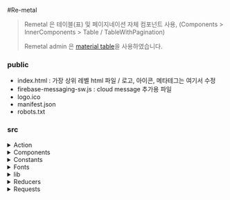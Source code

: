 #Re-metal

> Remetal 은 테이블(표) 및 페이지네이션 자체 컴포넌트 사용,
> (Components > InnerComponents > Table / TableWithPagination)
>
> Remetal admin 은 [material table](https://material-table.com)을 사용하였습니다.


### public
- index.html : 가장 상위 레벨 html 파일 / 로고, 아이콘, 메타테그는 여기서 수정
- firebase-messaging-sw.js : cloud message 추가용 파일
- logo.ico
- manifest.json
- robots.txt



### src
<details>
    <summary>
        Action
    </summary>

- index
- contract (계약 관련)
- data
- display
- help-center
- tempData
- user
- utils

</details>

<details>
    <summary>
        Components
    </summary>

- Alarm 
- FindId
- FindPassword
- FloatTable : 메인페이지 우측 거래내역 표시 테이블
- Footer
- Guide : 서비스 가이드, 가격가이드 페이지
- Header
- HelpCenter : 고객센터 3종
- InnerComponents : 버튼, 페이지 파이틀 등 반복 사용하는 작은 컴포넌트 모음
    > - TableWithPagination 
    >   * index : 기본 테이블+하단 페이지네이션 (리스트 10개씩 표시)
    >   * DealerListTableWithPagination : 회원정보 > 거래정회원 정보조회/변경 테이블 + 페이지네이션
    >   * PaymentPendingListTable : 결제대기리스트 테이블 + 페이지네이션

    > - Table : 서버에서 받은 데이터를 array 로 변경하여 head 제외 table body    에 뿌림. (순서 중요)
    >   * DealerListTable : 회원정보> 거래정회우너 정보 조회/변경 테이블 (결제요청 가능여부 select 란 있음)
    >   * Table : 기본형 테이블  
    >   * TableWithCheckbox : 체크박스(다중선택) 있는 테이블
  

- Join
- Main
- Marker : 메인페이지 지도위에 표시되는 마커
- Modals : 각종 모달 모음 (store.display.displayModalName 에서 지정된 모달 표시. 빈 스트링이면 모달 감춤)
  
> - Certify : 실명인증부분. 외부 iframe 에서 message event 로 key 받아서 유저 정보 GET 요청함.
> 
> - PaymentAlarm : 화면설계서 및 디자인에 있어 구성했으나 실제 페이지상 구현 X (displayModalName 을 payment 로 바꾸면 디스플레이는 가능)
> 
- MyPage
- Nav
- Payment : 결제 페이지 관련
- Sidebar

</details>

<details>
    <summary>
        Constants
    </summary>

- fcm.js : firebase config 
- index.js : Redux 및 api 요청용 상수 모음
</details>

<details>
    <summary>
        Fonts
    </summary>
</details>

<details>
    <summary>
        lib
    </summary>

- localStorage.js/ SessionStorage.js : 브라우저 로컬/세션 스토리지용 method
- MakeContractPdf.js : 물품공급계약서 생성용 파일. original/copy 2본 생성하고 original 만 디피함
- utils.js :  (파일 내 주석 참고)
</details>

<details>
    <summary>
        Reducers
    </summary>

Action 과 파일 이름 일치하는 각각의 reducer 파일
</details>

<details>
    <summary>
        Requests
    </summary>
 각 페이지 or 기능별 Api 요청 파일들

- alarm
- contract
- data
- deal
- help-center
- payment
- user
- user-join
- utils




</details>
